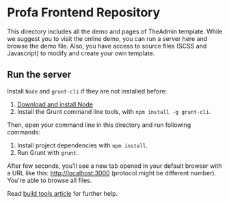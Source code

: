 # Profa Frontend Repository

This directory includes all the demo and pages of TheAdmin template. While we suggest you to visit the online demo, you can run a server here and browse the demo file. Also, you have access to source files (SCSS and Javascript) to modify and create your own template.

## Run the server

Install `Node` and `grunt-cli` if they are not installed before:

1. [Download and install Node](https://nodejs.org/download)
2. Install the Grunt command line tools, with `npm install -g grunt-cli`.

Then, open your command line in this directory and run following commands:

1. Install project dependencies with `npm install`.
2. Run Grunt with `grunt`.

After few seconds, you'll see a new tab opened in your default browser with a URL like this: <http://localhost:3000> (protocol might be different number). You're able to browse all files.

Read [build tools article](http://thetheme.io/theadmin/help/article-build-tools.html) for further help.
